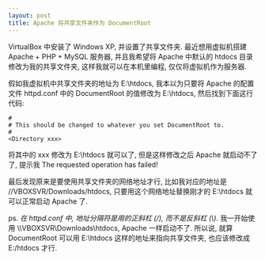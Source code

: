 ```yaml
---
layout: post
title: Apache 将共享文件夹作为 DocumentRoot
---
```

VirtualBox 中安装了 Windows XP, 并设置了共享文件夹. 最近想用虚拟机搭建 Apache + PHP + MySQL 服务器, 
并且我希望将 Apache 中默认的 htdocs 目录修改为我的共享文件夹, 这样我就可以在本机里编程, 仅仅将虚拟机作为服务器.

假如我虚拟机中共享文件夹的地址为 E:\htdocs, 我本以为只要将 Apache 的配置文件 httpd.conf 中的 DocumentRoot 的值修改为 
E:\htdocs, 然后找到下面这行代码:

    #
    # This should be changed to whatever you set DocumentRoot to.
    #
    <Directory xxx>

将其中的 xxx 修改为 E:\htdocs 就可以了, 但是这样修改之后 Apache 就启动不了了, 
提示我 The requested operation has failed!

最后发现原来是要使用共享文件夹的网络地址才行, 比如我对应的地址是 //VBOXSVR/Downloads/htdocs, 
只要用这个网络地址替换刚才的 E:\htdocs 就可以正常启动 Apache 了.

ps. *在 httpd.conf 中, 地址分隔符是用的正斜杠 (/), 而不是反斜杠 (\\).* 我一开始使用 \\\\VBOXSVR\Downloads\htdocs, Apache 一样启动不了.
所以说, 就算 DocumentRoot 可以用 E:\htdocs 这样的地址来指向共享文件夹, 也应该修改成 E:/htdocs 才行.
